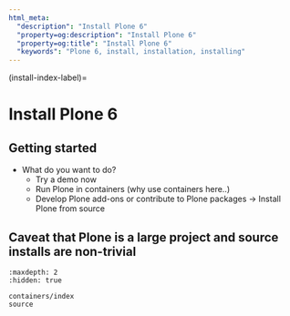```yaml
---
html_meta:
  "description": "Install Plone 6"
  "property=og:description": "Install Plone 6"
  "property=og:title": "Install Plone 6"
  "keywords": "Plone 6, install, installation, installing"
---
```


(install-index-label)=

# Install Plone 6




## Getting started

* What do you want to do?
  * Try a demo now
  * Run Plone in containers (why use containers here..)
  * Develop Plone add-ons or contribute to Plone packages → Install Plone from source


## Caveat that Plone is a large project and source installs are non-trivial




```{toctree}
:maxdepth: 2
:hidden: true

containers/index
source
```
